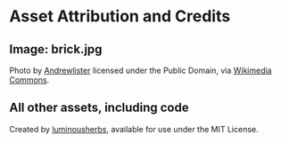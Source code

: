 # Asset Attribution and Credits
## Image: brick.jpg
Photo by [Andrewlister](https://commons.wikimedia.org/wiki/User:Andrewlister) licensed under the Public Domain, via [Wikimedia Commons](https://commons.wikimedia.org/wiki/File:Brick.jpg).

## All other assets, including code
Created by [luminousherbs](https://github.com/luminousherbs), available for use under the MIT License.
